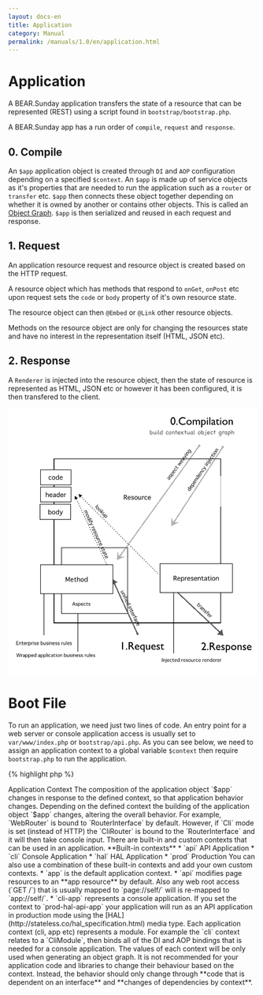 ```yaml
---
layout: docs-en
title: Application
category: Manual
permalink: /manuals/1.0/en/application.html
---
```


# <a name="app"></a>Application

A BEAR.Sunday application transfers the state of a resource that can be represented (REST)
using a script found in `bootstrap/bootstrap.php`.

A BEAR.Sunday app has a run order of `compile`, `request` and `response`.

## 0. Compile

An `$app` application object is created through `DI` and `AOP` configuration depending on a specified `$context`.
An `$app` is made up of service objects as it's properties that are needed to run the application such as a `router` or `transfer` etc.
`$app` then connects these object together depending on whether it is owned by another or contains other objects.
This is called an [Object Graph](http://en.wikipedia.org/wiki/Object_graph).
`$app` is then serialized and reused in each request and response.

## 1. Request

An application resource request and resource object is created based on the HTTP request.

A resource object which has methods that respond to `onGet`, `onPost` etc upon request sets the `code` or `body` property of it's own resource state.

The resource object can then `@Embed` or `@Link` other resource objects.

Methods on the resource object are only for changing the resources state and have no interest in the representation itself (HTML, JSON etc).

## 2. Response

A `Renderer` is injected into the resource object, then the state of resource is represented as HTML, JSON etc or however it has been configured, it is then transfered to the client.

 <img src="/images/screen/diagram.png" style="max-width: 100%;height: auto;"/>


# <a name="boot"></a>Boot File

To run an application, we need just two lines of code.
An entry point for a web server or console application access is usually set to `var/www/index.php` or `bootstrap/api.php`.
As you can see below, we need to assign an application context to a global variable `$context` then require `bootstrap.php` to run the application.


{% highlight php %}
<?php
$context = 'prod-api-hal-app'
require 'pat/to/bootstrap.php';
{% endhighlight %}

Depending on your context choose a boot file.

{% highlight bash %}
// Fire up built in php server
php -S 127.0.0.1:8080 var/www/index.php

// Console access
php bootstrap/api.php get /user/1

// Web access for the api
php -S 127.0.0.1:8080 bootstrap/api.php
{% endhighlight %}

## <a name="context"></a>Application Context

The composition of the application object `$app` changes in response to the defined context, so that application behavior changes.

Depending on the defined context the building of the application object `$app` changes, altering the overall behavior.


For example, `WebRouter` is bound to `RouterInterface` by default.
However, if `Cli` mode is set (instead of HTTP) the `CliRouter` is bound to the `RouterInterface` and it will then take console input.

There are built-in and custom contexts that can be used in an application.

**Built-in contexts**

 * `api`  API Application
 * `cli`  Console Application
 * `hal`  HAL Application
 * `prod` Production

 You can also use a combination of these built-in contexts and add your own custom contexts.

 * `app` is the default application context.
 * `api` modifies page resources to an **app resource** by default. Also any web root access (`GET /`) that is usually mapped to `page://self/` will is re-mapped to `app://self/`.
 * `cli-app` represents a console application. If you set the context to `prod-hal-api-app` your application will run as an API application in production mode using the [HAL](http://stateless.co/hal_specification.html) media type.


Each application context (cli, app etc) represents a module.
For example the `cli` context relates to a `CliModule`, then binds all of the DI and AOP bindings that is needed for a console application.

The values of each context will be only used when generating an object graph.
It is not recommended for your application code and libraries to change their behaviour based on the context.
Instead, the behavior should only change through **code that is dependent on an interface** and **changes of dependencies by context**.
